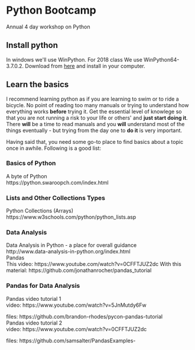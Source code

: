 # Python Bootcamp
Annual 4 day workshop on Python

## Install python
In windows we'll use WinPython. 
For 2018 class  We use WinPython64-3.7.0.2. Download from [here](https://sourceforge.net/projects/winpython/files/WinPython_3.7/3.7.0.2/WinPython64-3.7.0.2.exe/download) and install in your computer. 


## Learn the basics
I recommend learning python as if you are learning to swim or to ride a bicycle. No point of reading too many manuals or trying to understand how everything works **before** trying it. Get the essential level of knowlege so that you are not running a risk to your life or others' and **just start doing it**. There **will** be a time to read manuals and you **will** understand most of the things eventually - but trying from the day one to **do it** is very important.

Having said that, you need some go-to place to find basics about a topic once in awhile. Following is a good list: 

### Basics of Python
<dl>
    <dt>A byte of Python </dt> https://python.swaroopch.com/index.html
    <dt>
</dl>
    
### Lists and Other Collections Types
<dl>
    <dt> Python Collections (Arrays)</dt>   https://www.w3schools.com/python/python_lists.asp
    
### Data Analysis
<dl>
    <dt>Data Analysis in Python - a place for overall guidance </dt> http://www.data-analysis-in-python.org/index.html
    <dt> Pandas </dt> 
    This video:  https://www.youtube.com/watch?v=0CFFTJUZ2dc
    With this material: https://github.com/jonathanrocher/pandas_tutorial 
</dl>

### Pandas for Data Analysis
<dl>
    <dt> Pandas video tutorial 1</dt> video: https://www.youtube.com/watch?v=5JnMutdy6Fw </p>  
    files: https://github.com/brandon-rhodes/pycon-pandas-tutorial
    <dt> Pandas video tutorial 2</dt> video: https://www.youtube.com/watch?v=0CFFTJUZ2dc </p>
    files: https://github.com/samsalter/PandasExamples- 
